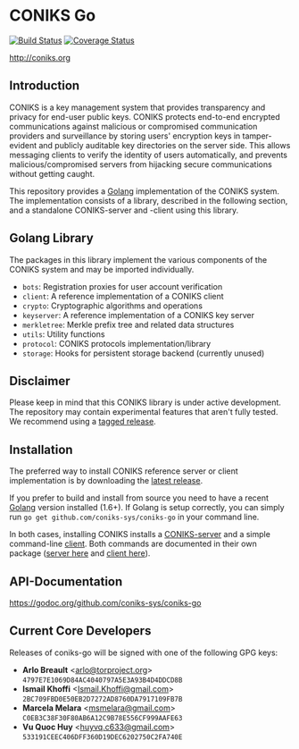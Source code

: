 # CONIKS Go

[![Build Status](https://travis-ci.org/coniks-sys/coniks-go.svg?branch=master)](https://travis-ci.org/coniks-sys/coniks-go)
[![Coverage Status](https://coveralls.io/repos/github/coniks-sys/coniks-go/badge.svg?branch=master&dummy=1)](https://coveralls.io/github/coniks-sys/coniks-go)

http://coniks.org

## Introduction

CONIKS is a key management system that provides transparency and privacy
for end-user public keys.
CONIKS protects end-to-end encrypted communications against malicious or
compromised communication providers and surveillance by storing users'
encryption keys in tamper-evident and publicly auditable
key directories on the server side.
This allows messaging clients to verify the identity of
users automatically, and prevents malicious/compromised servers from
hijacking secure communications without getting caught.

This repository provides a [Golang](https://golang.org) implementation of the 
CONIKS system. The implementation consists of a library, described in the 
following section, and a standalone CONIKS-server and -client using this library.

## Golang Library

The packages in this library implement the various components of the CONIKS
system and may be imported individually.

- `bots`: Registration proxies for user account verification
- `client`: A reference implementation of a CONIKS client
- `crypto`: Cryptographic algorithms and operations
- `keyserver`: A reference implementation of a CONIKS key server
- `merkletree`: Merkle prefix tree and related data structures
- `utils`: Utility functions
- `protocol`: CONIKS protocols implementation/library
- `storage`: Hooks for persistent storage backend (currently unused)

## Disclaimer

Please keep in mind that this CONIKS library is under active development.
The repository may contain experimental features that aren't fully tested.
We recommend using a [tagged release](https://github.com/coniks-sys/coniks-go/releases).

## Installation

The preferred way to install CONIKS reference server or client implementation
is by downloading the [latest release](releases/latest).
<!-- and by following the contained instructions. -->

If you prefer to build and install from source you need to have a recent 
[Golang](https://golang.org/doc/install) version installed (1.6+). 
If Golang is setup correctly, you can simply run `go get github.com/coniks-sys/coniks-go` in your command line.

In both cases, installing CONIKS installs a [CONIKS-server](keyserver/) and a
simple command-line [client](client). Both commands are documented in their
own package ([server here](keyserver) and [client here](client)).

## API-Documentation

https://godoc.org/github.com/coniks-sys/coniks-go

## Current Core Developers

Releases of coniks-go will be signed with one of the following GPG keys:

- **Arlo Breault** &lt;arlo@torproject.org&gt; `4797E7E1069D84AC4040797A5E3A93B4D4DDCD8B`
- **Ismail Khoffi** &lt;Ismail.Khoffi@gmail.com&gt; `2BC709FBD0E50EB2D7272AD8760DA7917109FB7B`
- **Marcela Melara** &lt;msmelara@gmail.com&gt; `C0EB3C38F30F80AB6A12C9B78E556CF999AAFE63`
- **Vu Quoc Huy** &lt;huyvq.c633@gmail.com&gt; `533191CEEC406DFF360D19DEC6202750C2FA740E`
